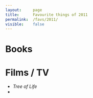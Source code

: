 ```yaml
---
layout:     page
title:      Favourite things of 2011
permalink:  /favs/2011/
visible:    false
---
```


# Books

# Films / TV

* _Tree of Life_
* 